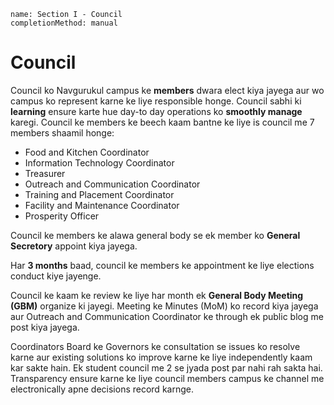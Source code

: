 ```ngMeta
name: Section I - Council
completionMethod: manual
```

# Council

Council ko Navgurukul campus ke **members** dwara elect kiya jayega aur wo campus ko represent karne ke liye responsible honge. 
Council sabhi ki **learning** ensure karte hue day-to day operations ko **smoothly manage** karegi. 
Council ke members ke beech kaam bantne ke liye is council me 7 members shaamil honge:

 - Food and Kitchen Coordinator
 - Information Technology Coordinator
 - Treasurer
 - Outreach and Communication Coordinator
 - Training and Placement Coordinator
 - Facility and Maintenance Coordinator
 - Prosperity Officer

Council ke members ke alawa general body se ek member ko **General Secretory** appoint kiya jayega. 

Har **3 months** baad, council ke members ke appointment ke liye elections conduct kiye jayenge. 

Council ke kaam ke review ke liye har month ek **General Body Meeting (GBM)** organize ki jayegi. 
Meeting ke Minutes (MoM) ko record kiya jayega aur Outreach and Communication Coordinator ke through ek public blog me post kiya jayega. 

Coordinators Board ke Governors ke consultation se issues ko resolve karne aur existing solutions ko improve karne ke liye independently kaam kar sakte hain. 
Ek student council me 2 se jyada post par nahi rah sakta hai. 
Transparency ensure karne ke liye council members campus ke channel me electronically apne decisions record karnge.
